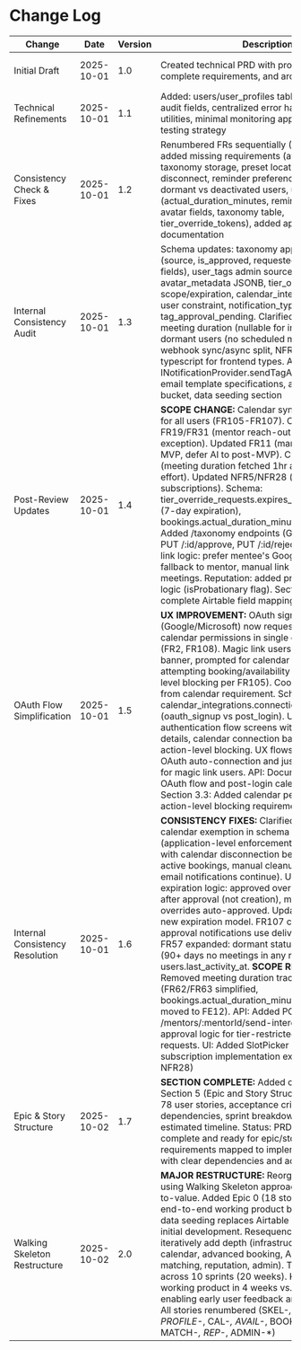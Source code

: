 # Change Log

| Change | Date | Version | Description | Author |
|--------|------|---------|-------------|--------|
| Initial Draft | 2025-10-01 | 1.0 | Created technical PRD with project context, complete requirements, and architecture decisions | John (PM Agent) |
| Technical Refinements | 2025-10-01 | 1.1 | Added: users/user_profiles table split, user_tags audit fields, centralized error handling, centralized utilities, minimal monitoring approach, Vitest testing strategy | John (PM Agent) |
| Consistency Check & Fixes | 2025-10-01 | 1.2 | Renumbered FRs sequentially (FR1-FR102), added missing requirements (avatar management, taxonomy storage, preset locations, calendar disconnect, reminder preferences), clarified dormant vs deactivated users, updated schema (actual_duration_minutes, reminder_preference, avatar fields, taxonomy table, tier_override_tokens), added approve link token documentation | John (PM Agent) |
| Internal Consistency Audit | 2025-10-01 | 1.3 | Schema updates: taxonomy approval workflow (source, is_approved, requested_by, approved_by fields), user_tags admin source type, avatar_metadata JSONB, tier_override_requests scope/expiration, calendar_integrations one-per-user constraint, notification_type tag_approval_pending. Clarified: FR62/FR63 meeting duration (nullable for in-person), FR57 dormant users (no scheduled meetings), NFR31 webhook sync/async split, NFR34 openapi-typescript for frontend types. Added: INotificationProvider.sendTagApprovalNotification, email template specifications, avatars storage bucket, data seeding section | John (PM Agent) |
| Post-Review Updates | 2025-10-01 | 1.4 | **SCOPE CHANGE:** Calendar sync now mandatory for all users (FR105-FR107). Consolidated FR19/FR31 (mentor reach-out with auto-exception). Updated FR11 (manual tags only for MVP, defer AI to post-MVP). Clarified FR62/FR63 (meeting duration fetched 1hr after end, best-effort). Updated NFR5/NFR28 (scoped realtime subscriptions). Schema: tier_override_requests.expires_at now required (7-day expiration), bookings.actual_duration_minutes clarified. API: Added /taxonomy endpoints (GET /, GET /pending, PUT /:id/approve, PUT /:id/reject). Google Meet link logic: prefer mentee's Google account, fallback to mentor, manual link for Outlook-only meetings. Reputation: added probationary clamp logic (isProbationary flag). Section 4.10: Added complete Airtable field mapping documentation | John (PM Agent) |
| OAuth Flow Simplification | 2025-10-01 | 1.5 | **UX IMPROVEMENT:** OAuth signup (Google/Microsoft) now requests both auth + calendar permissions in single combined flow (FR2, FR108). Magic link users see dismissible banner, prompted for calendar only when attempting booking/availability actions (action-level blocking per FR105). Coordinators exempt from calendar requirement. Schema: calendar_integrations.connection_method added (oauth_signup vs post_login). UI: Updated authentication flow screens with OAuth scope details, calendar connection banner/modal, action-level blocking. UX flows updated to reflect OAuth auto-connection and just-in-time prompts for magic link users. API: Documented combined OAuth flow and post-login calendar connection. Section 3.3: Added calendar permission scopes, action-level blocking requirements | John (PM Agent) |
| Internal Consistency Resolution | 2025-10-01 | 1.6 | **CONSISTENCY FIXES:** Clarified coordinator calendar exemption in schema documentation (application-level enforcement). Expanded FR93 with calendar disconnection behavior (warning on active bookings, manual cleanup responsibility, email notifications continue). Updated tier override expiration logic: approved overrides expire 7 days after approval (not creation), mentor-initiated overrides auto-approved. Updated FR54 to reflect new expiration model. FR107 clarified: tag approval notifications use delivery_channel='both'. FR57 expanded: dormant status is user-wide (90+ days no meetings in any role), tracked via users.last_activity_at. **SCOPE REDUCTION:** Removed meeting duration tracking from MVP (FR62/FR63 simplified, bookings.actual_duration_minutes removed, moved to FE12). API: Added POST /mentors/:mentorId/send-interest with auto-approval logic for tier-restricted mentor-initiated requests. UI: Added SlotPicker realtime subscription implementation example (scoped per NFR28) | John (PM Agent) |
| Epic & Story Structure | 2025-10-02 | 1.7 | **SECTION COMPLETE:** Added comprehensive Section 5 (Epic and Story Structure) with 9 epics, 78 user stories, acceptance criteria, priority levels, dependencies, sprint breakdown, and 18-week estimated timeline. Status: PRD now 100% complete and ready for epic/story generation. All requirements mapped to implementable stories with clear dependencies and acceptance criteria | John (PM Agent) |
| Walking Skeleton Restructure | 2025-10-02 | 2.0 | **MAJOR RESTRUCTURE:** Reorganized all epics using Walking Skeleton approach for faster time-to-value. Added Epic 0 (18 stories) delivering end-to-end working product by Week 4. Mock data seeding replaces Airtable dependency for initial development. Resequenced Epics 1-8 to iteratively add depth (infrastructure, OAuth, calendar, advanced booking, Airtable sync, matching, reputation, admin). Total: 86 stories across 10 sprints (20 weeks). Key improvement: working product in 4 weeks vs. 12 weeks, enabling early user feedback and risk mitigation. All stories renumbered (SKEL-*, INFRA-*, AUTH-*, PROFILE-*, CAL-*, AVAIL-*, BOOK-*, AIRTABLE-*, MATCH-*, REP-*, ADMIN-*) | John (PM Agent) |
